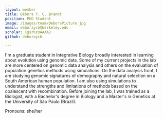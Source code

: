 ```yaml
---
layout: member
title: Débora Y. C. Brandt
position: PhD Student
image: /images/team/DeboraPicture.jpg
email: deboraycb@berkeley.edu
scholar: CgsrKzUAAAAJ
github: deboraycb

---
```


I'm a graduate student in Integrative Biology broadly interested in learning about evolution using genomic data. Some of my current projects in the lab are more centered on genomic data analysis and others on the evaluation of population genetics methods using simulations. On the data analysis front, I am studying genomic signatures of demography and natural selection on a South American human population. I am also using simulations to understand the strengths and limitations of methods based on the coalescent with recombination. Before joining the lab, I was trained as a Biologist, with a Bachelor's degree in Biology and a Master's in Genetics at the University of São Paulo (Brazil).

Pronouns: she/her
